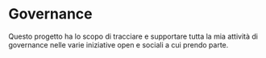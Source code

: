 # Governance

Questo progetto ha lo scopo di tracciare e supportare tutta la mia attività di governance nelle varie iniziative open e sociali a cui prendo parte.
